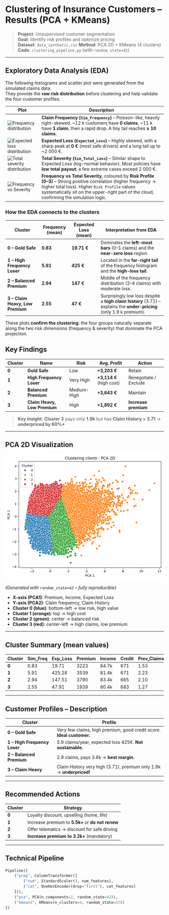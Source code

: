 # Clustering of Insurance Customers – Results (PCA + KMeans)

> **Project**: Unsupervised customer segmentation  
> **Goal**: Identify risk profiles and optimize pricing  
> **Dataset**: `data_synthetic.csv` 
> **Method**: PCA 2D + KMeans (4 clusters)  
> **Code**: `clustering_pipeline.py` (with `random_state=42`)

---
## Exploratory Data Analysis (EDA)

The following histograms and scatter plot were generated from the simulated claims data.  
They provide the **raw risk distribution** before clustering and help validate the four customer profiles.

| Plot | Description |
|------|-------------|
| ![Frequency distribution](frequency_histogram.png) | **Claim Frequency (`Sim_Frequency`)** – Poisson-like, heavily right-skewed. ~12 k customers have **0 claims**, ~11 k have **1 claim**, then a rapid drop. A tiny tail reaches **≥ 10 claims**. |
| ![Expected loss distribution](expected_loss_histogram.png) | **Expected Loss (`Expected_Loss`)** – Highly skewed, with a sharp peak at **0 €** (most safe drivers) and a long tail up to ~2 000 €. |
| ![Total severity distribution](severity_histogram.png) | **Total Severity (`Sim_Total_Loss`)** – Similar shape to Expected Loss (log-normal behavior). Most policies have **low total payout**; a few extreme cases exceed 2 000 €. |
| ![Frequency vs Severity](freq_vs_sev_scatter.png) | **Frequency vs Total Severity**, coloured by **Risk Profile (0–3)** – Strong positive correlation (higher frequency → higher total loss). Higher `Risk Profile` values systematically sit on the upper-right part of the cloud, confirming the simulation logic. |

### How the EDA connects to the clusters

| Cluster | Frequency (mean) | Expected Loss (mean) | Interpretation from EDA |
|---------|------------------|----------------------|--------------------------|
| **0 – Gold Safe** | **0.83** | **19.71 €** | Dominates the **left-most bars** (0–1 claims) and the **near-zero loss** region. |
| **1 – High Frequency Loser** | **5.91** | **425 €** | Located in the **far-right tail** of the frequency histogram and the **high-loss tail**. |
| **2 – Balanced Premium** | **2.94** | **147 €** | Middle of the frequency distribution (2–4 claims) with moderate loss. |
| **3 – Claim Heavy, Low Premium** | **2.55** | **47 €** | Surprisingly low loss despite a **high claim history** (3.71) – explains the **under-pricing** (only 1.9 k premium). |

These plots **confirm the clustering**: the four groups naturally separate along the two risk dimensions (frequency & severity) that dominate the PCA projection.




## Key Findings

| Cluster | Name | Risk | Avg. Profit | Action |
|--------|------|------|-------------|--------|
| **0** | **Gold Safe** | Low | **+3,203 €** | Retain |
| **1** | **High Frequency Loser** | Very High | **+3,114 €** (high cost) | Renegotiate / Exclude |
| **2** | **Balanced Premium** | Medium-High | **+3,643 €** | Maintain |
| **3** | **Claim Heavy, Low Premium** | High | **+1,892 €** | **Increase premium** |

> **Key insight**: **Cluster 3** pays only **1.9k** but has **Claim History = 3.71** → **underpriced by 60%+**

---

## PCA 2D Visualization

![Clustering PCA 2D](clustering_pca_2d.png)

*(Generated with `random_state=42` – fully reproducible)*

- **X-axis (PCA1)**: Premium, Income, Expected Loss  
- **Y-axis (PCA2)**: Claim frequency, Claim History  
- **Cluster 0 (blue)**: bottom-left → low risk, high value  
- **Cluster 1 (orange)**: top → high cost
- **Cluster 2 (green)**: center → balanced risk
- **Cluster 3 (red)**: center-left → high claims, low premium

---

## Cluster Summary (mean values)

| Cluster | Sim_Freq | Exp_Loss | Premium | Income | Credit | Prev_Claims | Claim_Hist |
|--------|----------|----------|---------|--------|--------|-------------|------------|
| **0**  | 0.83     | 19.71    | 3223    | 84.7k  | 671    | 1.53        | 1.07       |
| **1**  | 5.91     | 425.28   | 3539    | 81.4k  | 671    | 2.23        | 3.84       |
| **2**  | 2.94     | 147.51   | 3790    | 83.4k  | 665    | 2.10        | 2.62       |
| **3**  | 2.55     | 47.91    | 1939    | 80.4k  | 683    | 1.27        | 3.71       |

---

## Customer Profiles – Description

| Cluster | Profile |
|--------|--------|
| **0 – Gold Safe** | Very few claims, high premium, good credit score. **Ideal customer.** |
| **1 – High Frequency Loser** | 5.9 claims/year, expected loss 425€. **Not sustainable.** |
| **2 – Balanced Premium** | 2.9 claims, pays 3.8k → **best margin.** |
| **3 – Claim Heavy** | Claim History very high (3.71), premium only 1.9k → **underpriced!** |

---

## Recommended Actions

| Cluster | Strategy |
|--------|----------|
| **0** | Loyalty discount, upselling (home, life) |
| **1** | Increase premium to **5.5k+** or **do not renew** |
| **2** | Offer telematics → discount for safe driving |
| **3** | **Increase premium to 3.2k+** (mandatory) |

---

## Technical Pipeline

```python
Pipeline([
    ("prep", ColumnTransformer([
        ("num", StandardScaler(), num_features),
        ("cat", OneHotEncoder(drop="first"), cat_features)
    ])),
    ("pca", PCA(n_components=2, random_state=42)),
    ("kmeans", KMeans(n_clusters=4, random_state=42))
])
